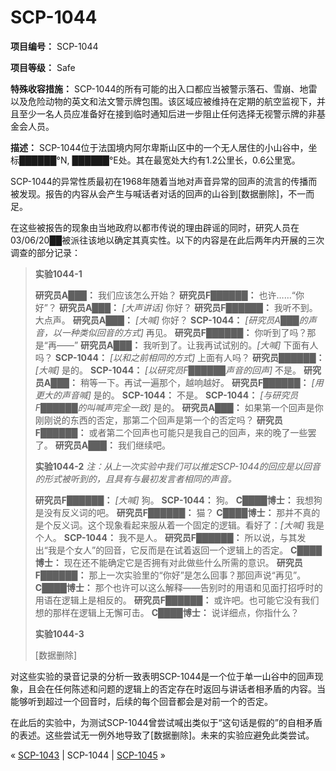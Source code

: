 # SCP-1044
                        


**项目编号：** SCP-1044

**项目等级：** Safe

**特殊收容措施：** SCP-1044的所有可能的出入口都应当被警示落石、雪崩、地雷以及危险动物的英文和法文警示牌包围。该区域应被维持在定期的航空监视下，并且至少一名人员应准备好在接到临时通知后进一步阻止任何选择无视警示牌的非基金会人员。

**描述：** SCP-1044位于法国境内阿尔卑斯山区中的一个无人居住的小山谷中，坐标██████°N, ██████°E处。其在最宽处大约有1.2公里长，0.6公里宽。

SCP-1044的异常性质最初在1968年随着当地对声音异常的回声的流言的传播而被发现。报告的内容从会产生与喊话者对话的回声的山谷到[数据删除]，不一而足。

在这些被报告的现象由当地政府以都市传说的理由辟谣的同时，研究人员在03/06/20██被派往该地以确定其真实性。以下的内容是在此后两年内开展的三次调查的部分记录：


> **实验1044-1** 
> 
> **研究员A███：** 我们应该怎么开始？
**研究员F██████：** 也许……“你好”？
**研究员A███：** *[大声讲话]* 你好？
**研究员F██████：** 我听不到。大点声。
**研究员A███：** *[大喊]* 你好？
**SCP-1044：** *[研究员A███的声音，以一种类似回音的方式]* 再见。
**研究员F██████：** 你听到了吗？那是“再——”
**研究员A███：** 我听到了。让我再试试别的。*[大喊]* 下面有人吗？
**SCP-1044：** *[以和之前相同的方式]* 上面有人吗？
**研究员██████：** *[大喊]* 是的。
**SCP-1044：** *[以研究员F██████声音的回声]* 不是。
**研究员A███：** 稍等一下。再试一遍那个，越响越好。
**研究员F██████：** *[用更大的声音喊]* 是的。
**SCP-1044：** 不是。
**SCP-1044：** *[与研究员F██████的叫喊声完全一致]* 是的。
**研究员A███：** 如果第一个回声是你刚刚说的东西的否定，那第二个回声是第一个的否定吗？
**研究员F██████：** 或者第二个回声也可能只是我自己的回声，来的晚了一些罢了。
**研究员A███：** 我们继续吧。
> 
> **实验1044-2** 
*注：从上一次实验中我们可以推定SCP-1044的回应是以回音的形式被听到的，且具有与最初发言者相同的声音。* 
> 
> **研究员F██████：** *[大喊]* 狗。
**SCP-1044：** 狗。
**C████博士：** 我想狗是没有反义词的吧。
**研究员F██████：** 猫？
**C████博士：** 那并不真的是个反义词。这个现象看起来服从着一个固定的逻辑。看好了：*[大喊]* 我是个人。
**SCP-1044：** 我不是人。
**研究员F██████：** 所以说，与其发出“我是个女人”的回音，它反而是在试着返回一个逻辑上的否定。
**C████博士：** 现在还不能确定它是否拥有对此做些什么所需的意识。
**研究员F██████：** 那上一次实验里的“你好”是怎么回事？那回声说“再见”。
**C████博士：** 那个也许可以这么解释——告别时的用语和见面打招呼时的用语在逻辑上是相反的。
**研究员F██████：** 或许吧。也可能它没有我们想的那样在逻辑上无懈可击。
**C████博士：** 说详细点，你指什么？
> 
> **实验1044-3** 
> 
> [数据删除]
> 

对这些实验的录音记录的分析一致表明SCP-1044是一个位于单一山谷中的回声现象，且会在任何陈述和问题的逻辑上的否定存在时返回与讲话者相矛盾的内容。当能够听到超过一个回音时，后续的每个回音都会是对前一个的否定。

在此后的实验中，为测试SCP-1044曾尝试喊出类似于“这句话是假的”的自相矛盾的表述。这些尝试无一例外地导致了[数据删除]。未来的实验应避免此类尝试。



« [SCP-1043](/scp-1043) | SCP-1044 | [SCP-1045](/scp-1045) »





                    
